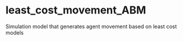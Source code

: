 # least_cost_movement_ABM
Simulation model that generates agent movement based on least cost models
